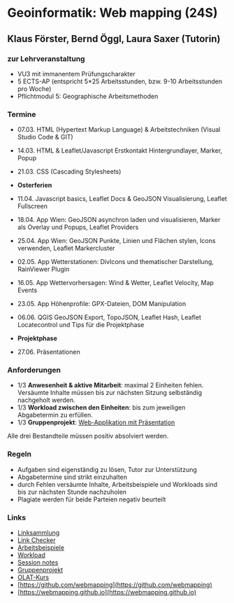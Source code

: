 # Geoinformatik: Web mapping (24S)

## Klaus Förster, Bernd Öggl, Laura Saxer (Tutorin)

### zur Lehrveranstaltung

* VU3 mit immanentem Prüfungscharakter
* 5 ECTS-AP (entspricht 5*25 Arbeitsstunden, bzw. 9-10 Arbeitsstunden pro Woche)
* Pflichtmodul 5: Geographische Arbeitsmethoden

### Termine

* 07.03. HTML (Hypertext Markup Language) & Arbeitstechniken (Visual Studio Code & GIT)
* 14.03. HTML & Leaflet/Javascript Erstkontakt Hintergrundlayer, Marker, Popup
* 21.03. CSS (Cascading Stylesheets)
* **Osterferien**

* 11.04. Javascript basics, Leaflet Docs & GeoJSON Visualisierung, Leaflet Fullscreen
* 18.04. App Wien: GeoJSON asynchron laden und visualisieren, Marker als Overlay und Popups, Leaflet Providers
* 25.04. App Wien: GeoJSON Punkte, Linien und Flächen stylen, Icons verwenden, Leaflet Markercluster
* 02.05. App Wetterstationen: DivIcons und thematischer Darstellung, RainViewer Plugin
* 16.05. App Wettervorhersagen: Wind & Wetter, Leaflet Velocity, Map Events
* 23.05. App Höhenprofile: GPX-Dateien, DOM Manipulation
* 06.06. QGIS GeoJSON Export, TopoJSON, Leaflet Hash, Leaflet Locatecontrol und Tips für die Projektphase

* **Projektphase**

* 27.06.  Präsentationen

### Anforderungen

* 1/3 **Anwesenheit & aktive Mitarbeit**: maximal 2 Einheiten fehlen. Versäumte Inhalte müssen bis zur nächsten Sitzung selbständig nachgeholt werden.
* 1/3 **Workload zwischen den Einheiten**: bis zum jeweiligen Abgabetermin zu erfüllen.
* 1/3 **Gruppenprojekt**: [Web-Applikation mit Präsentation](https://webmapping.github.io/projects)

Alle drei Bestandteile müssen positiv absolviert werden.

### Regeln

* Aufgaben sind eigenständig zu lösen, Tutor zur Unterstützung
* Abgabetermine sind strikt einzuhalten
* durch Fehlen versäumte Inhalte, Arbeitsbeispiele und Workloads sind bis zur nächsten Stunde nachzuholen
* Plagiate werden für beide Parteien negativ beurteilt

### Links

* [Linksammlung](https://webmapping.github.io/links)
* [Link Checker](https://webmapping.github.io/linkchecker.html)
* [Arbeitsbeispiele](https://webmapping.github.io/examples)
* [Workload](https://webmapping.github.io/workload/index)
* [Session notes](https://webmapping.github.io/notes/index)
* [Gruppenprojekt](https://webmapping.github.io/projects)
* [OLAT-Kurs](https://lms.uibk.ac.at/url/RepositoryEntry/5577048104)
* [https://github.com/webmapping](https://github.com/webmapping)
* [https://webmapping.github.io](https://webmapping.github.io)

